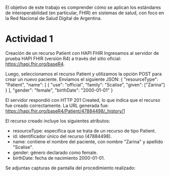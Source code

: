 El objetivo de este trabajo es comprender cómo se aplican los estándares de interoperabilidad (en particular, FHIR) en sistemas de salud, con foco en la Red Nacional de Salud Digital de Argentina.

# Actividad 1
Creación de un recurso Patient con HAPI FHIR
Ingresamos al servidor de prueba HAPI FHIR (versión R4) a través del sitio oficial:
https://hapi.fhir.org/baseR4.

Luego, seleccionamos el recurso Patient y utilizamos la opción POST para crear un nuevo paciente. Enviamos el siguiente JSON:
    {
    "resourceType": "Patient",
    "name": [
      {
        "use": "official",
        "family": "Scalise",
        "given": ["Zarina"]
      }
    ],
    "gender": "female",
    "birthDate": "2000-01-01"
  }

El servidor respondió con HTTP 201 Created, lo que indica que el recurso fue creado correctamente. La URL generada fue:
https://hapi.fhir.org/baseR4/Patient/47884498/_history/1

El recurso creado incluye los siguientes atributos:
- resourceType: especifica que se trata de un recurso de tipo Patient.
- id: identificador único del recurso (47884498).
- name: contiene el nombre del paciente, con nombre "Zarina" y apellido "Scalise".
- gender: género declarado como female.
- birthDate: fecha de nacimiento 2000-01-01.

Se adjuntas capturas de pantalla del procedimiento realizado:
